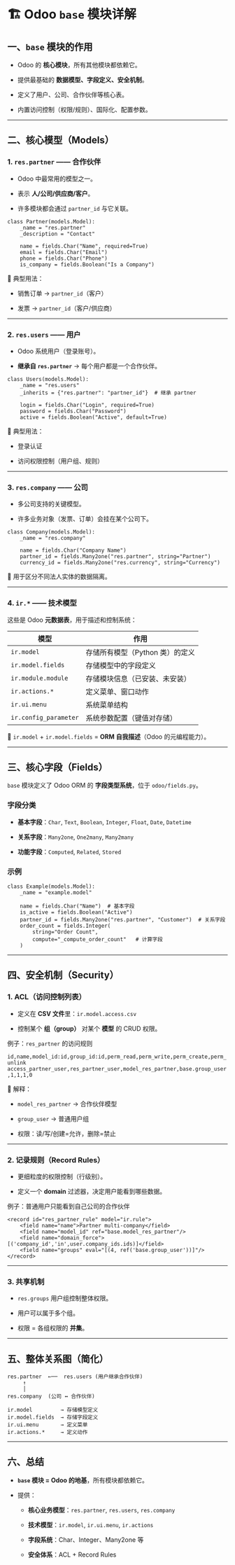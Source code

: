 # 🏗️ Odoo `base` 模块详解

## 一、`base` 模块的作用

- Odoo 的 **核心模块**，所有其他模块都依赖它。
    
- 提供最基础的 **数据模型、字段定义、安全机制**。
    
- 定义了用户、公司、合作伙伴等核心表。
    
- 内置访问控制（权限/规则）、国际化、配置参数。
    

---

## 二、核心模型（Models）

### 1. `res.partner` —— 合作伙伴

- Odoo 中最常用的模型之一。
    
- 表示 **人/公司/供应商/客户**。
    
- 许多模块都会通过 `partner_id` 与它关联。
    

```
class Partner(models.Model):
    _name = "res.partner"
    _description = "Contact"

    name = fields.Char("Name", required=True)
    email = fields.Char("Email")
    phone = fields.Char("Phone")
    is_company = fields.Boolean("Is a Company")

```

📌 典型用法：

- 销售订单 → `partner_id`（客户）
    
- 发票 → `partner_id`（客户/供应商）
    

---

### 2. `res.users` —— 用户

- Odoo 系统用户（登录账号）。
    
- **继承自 `res.partner`** → 每个用户都是一个合作伙伴。
    

```
class Users(models.Model):
    _name = "res.users"
    _inherits = {"res.partner": "partner_id"}  # 继承 partner

    login = fields.Char("Login", required=True)
    password = fields.Char("Password")
    active = fields.Boolean("Active", default=True)

```

📌 典型用法：

- 登录认证
    
- 访问权限控制（用户组、规则）
    

---

### 3. `res.company` —— 公司

- 多公司支持的关键模型。
    
- 许多业务对象（发票、订单）会挂在某个公司下。
    

```
class Company(models.Model):
    _name = "res.company"

    name = fields.Char("Company Name")
    partner_id = fields.Many2one("res.partner", string="Partner")
    currency_id = fields.Many2one("res.currency", string="Currency")

```

📌 用于区分不同法人实体的数据隔离。

---

### 4. `ir.*` —— 技术模型

这些是 Odoo **元数据表**，用于描述和控制系统：

|模型|作用|
|---|---|
|`ir.model`|存储所有模型（Python 类）的定义|
|`ir.model.fields`|存储模型中的字段定义|
|`ir.module.module`|存储模块信息（已安装、未安装）|
|`ir.actions.*`|定义菜单、窗口动作|
|`ir.ui.menu`|系统菜单结构|
|`ir.config_parameter`|系统参数配置（键值对存储）|

📌 `ir.model` + `ir.model.fields` = **ORM 自我描述**（Odoo 的元编程能力）。

---

## 三、核心字段（Fields）

`base` 模块定义了 Odoo ORM 的 **字段类型系统**，位于 `odoo/fields.py`。

### 字段分类

- **基本字段**：`Char`, `Text`, `Boolean`, `Integer`, `Float`, `Date`, `Datetime`
    
- **关系字段**：`Many2one`, `One2many`, `Many2many`
    
- **功能字段**：`Computed`, `Related`, `Stored`
    

### 示例

```
class Example(models.Model):
    _name = "example.model"

    name = fields.Char("Name")  # 基本字段
    is_active = fields.Boolean("Active")  
    partner_id = fields.Many2one("res.partner", "Customer")  # 关系字段
    order_count = fields.Integer(
        string="Order Count",
        compute="_compute_order_count"   # 计算字段
    )

```

---

## 四、安全机制（Security）

### 1. ACL（访问控制列表）

- 定义在 **CSV 文件**里：`ir.model.access.csv`
    
- 控制某个 **组（group）** 对某个 **模型** 的 CRUD 权限。
    

例子：`res_partner` 的访问规则

`id,name,model_id:id,group_id:id,perm_read,perm_write,perm_create,perm_unlink access_partner_user,res_partner_user,model_res_partner,base.group_user,1,1,1,0`

🔎 解释：

- `model_res_partner` → 合作伙伴模型
    
- `group_user` → 普通用户组
    
- 权限：读/写/创建=允许，删除=禁止
    

---

### 2. 记录规则（Record Rules）

- 更细粒度的权限控制（行级别）。
    
- 定义一个 **domain** 过滤器，决定用户能看到哪些数据。
    

例子：普通用户只能看到自己公司的合作伙伴

```
<record id="res_partner_rule" model="ir.rule">
    <field name="name">Partner multi-company</field>
    <field name="model_id" ref="base.model_res_partner"/>
    <field name="domain_force">[('company_id','in',user.company_ids.ids)]</field>
    <field name="groups" eval="[(4, ref('base.group_user'))]"/>
</record>

```

---

### 3. 共享机制

- `res.groups` 用户组控制整体权限。
    
- 用户可以属于多个组。
    
- 权限 = 各组权限的 **并集**。
    

---

## 五、整体关系图（简化）

```
res.partner  ←──  res.users (用户继承合作伙伴)
     ↑
     │
res.company  (公司 ↔ 合作伙伴)

```

```
ir.model         → 存储模型定义
ir.model.fields  → 存储字段定义
ir.ui.menu       → 定义菜单
ir.actions.*     → 定义动作

```

---

## 六、总结

- **`base` 模块 = Odoo 的地基**，所有模块都依赖它。
    
- 提供：
    
    - **核心业务模型**：`res.partner`, `res.users`, `res.company`
        
    - **技术模型**：`ir.model`, `ir.ui.menu`, `ir.actions`
        
    - **字段系统**：Char、Integer、Many2one 等
        
    - **安全体系**：ACL + Record Rules